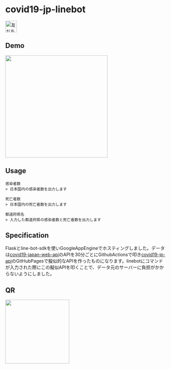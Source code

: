 # covid19-jp-linebot
<a href="https://lin.ee/5rrZ2Ur"><img src="https://scdn.line-apps.com/n/line_add_friends/btn/ja.png" alt="友だち追加" height="36" border="0"></a>  

## Demo
<img src="https://raw.githubusercontent.com/wiki/miya/covid19-jp-linebot/images/sample.gif" width="320">

## Usage
```
感染者数
> 日本国内の感染者数を出力します

死亡者数
> 日本国内の死亡者数を出力します

都道府県名
> 入力した都道府県の感染者数と死亡者数を出力します
```

## Specification
Flaskとline-bot-sdkを使いGoogleAppEngineでホスティングしました。データは[covid19-japan-web-api](https://github.com/ryo-ma/covid19-japan-web-api)のAPIを30分ごとにGithubActionsで叩き[covid19-jp-api](https://github.com/miya/covid19-jp-api)のGitHubPagesで擬似的なAPIを作ったものになります。linebotにコマンドが入力された際にこの擬似APIを叩くことで、データ元のサーバーに負担がかからないようにしました。

## QR
<img src="https://user-images.githubusercontent.com/34241526/78689018-d8264800-7930-11ea-929f-53c604ade7c0.png" width="200">
